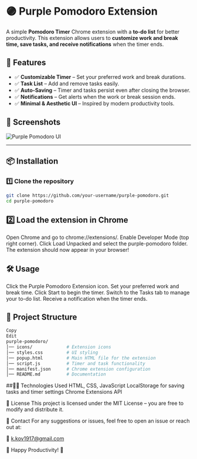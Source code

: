 # 🟣 Purple Pomodoro Extension

A simple **Pomodoro Timer** Chrome extension with a **to-do list** for better productivity. This extension allows users to **customize work and break time, save tasks, and receive notifications** when the timer ends.

## 🚀 Features
- ✅ **Customizable Timer** – Set your preferred work and break durations.
- ✅ **Task List** – Add and remove tasks easily.
- ✅ **Auto-Saving** – Timer and tasks persist even after closing the browser.
- ✅ **Notifications** – Get alerts when the work or break session ends.
- ✅ **Minimal & Aesthetic UI** – Inspired by modern productivity tools.

## 📸 Screenshots
![Purple Pomodoro UI](./screenshots/screenshot.png)

---

## 📦 Installation

### 1️⃣ Clone the repository
```bash
git clone https://github.com/your-username/purple-pomodoro.git
cd purple-pomodoro
```
## 2️⃣ Load the extension in Chrome
Open Chrome and go to chrome://extensions/.
Enable Developer Mode (top right corner).
Click Load Unpacked and select the purple-pomodoro folder.
The extension should now appear in your browser!

## 🛠 Usage
Click the Purple Pomodoro Extension icon.
Set your preferred work and break time.
Click Start to begin the timer.
Switch to the Tasks tab to manage your to-do list.
Receive a notification when the timer ends.
## 📂 Project Structure
```bash
Copy
Edit
purple-pomodoro/
│── icons/             # Extension icons
│── styles.css         # UI styling
│── popup.html         # Main HTML file for the extension
│── script.js          # Timer and task functionality
│── manifest.json      # Chrome extension configuration
│── README.md          # Documentation
```
##👨‍💻 Technologies Used
HTML, CSS, JavaScript
LocalStorage for saving tasks and timer settings
Chrome Extensions API


📃 License
This project is licensed under the MIT License – you are free to modify and distribute it.

📩 Contact
For any suggestions or issues, feel free to open an issue or reach out at:

📧 k.kov1917@gmail.com

💜 Happy Productivity! 🚀
